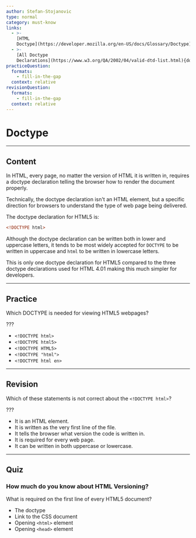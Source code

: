 ```yaml
---
author: Stefan-Stojanovic
type: normal
category: must-know
links:
  - >-
    [HTML
    Doctype](https://developer.mozilla.org/en-US/docs/Glossary/Doctype){documentation}
  - >-
    [All Doctype
    Declarations](https://www.w3.org/QA/2002/04/valid-dtd-list.html){documentation}
practiceQuestion:
  formats:
    - fill-in-the-gap
  context: relative
revisionQuestion:
  formats:
    - fill-in-the-gap
  context: relative
---
```


# Doctype


---

## Content

In HTML, every page, no matter the version of HTML it is written in, requires a doctype declaration telling the browser how to render the document properly.

Technically, the doctype declaration isn't an HTML element, but a specific direction for browsers to understand the type of web page being delivered.

The doctype declaration for HTML5 is:

```html
<!DOCTYPE html>
```

Although the doctype declaration can be written both in lower and uppercase letters, it tends to be most widely accepted for `DOCTYPE` to be written in uppercase and `html` to be written in lowercase letters. 

This is only one doctype declaration for HTML5 compared to the three doctype declarations used for HTML 4.01 making this much simpler for developers. 


---

## Practice

Which DOCTYPE is needed for viewing HTML5 webpages?

???

- `<!DOCTYPE html>`
- `<!DOCTYPE html5>`
- `<!DOCTYPE HTML5>`
- `<!DOCTYPE "html">`
- `<!DOCTYPE html en>`


---

## Revision

Which of these statements is not correct about the `<!DOCTYPE html>`?

???

- It is an HTML element.
- It is written as the very first line of the file.
- It tells the browser what version the code is written in.
- It is required for every web page.
- It can be written in both uppercase or lowercase.


---

## Quiz

### How much do you know about HTML Versioning?


What is required on the first line of every HTML5 document?

- The doctype
- Link to the CSS document
- Opening `<html>` element
- Opening `<head>` element
